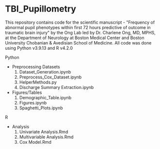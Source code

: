 # TBI_Pupillometry

This repository contains code for the scientific manuscript - "Frequency of abnormal pupil phenotypes within first 72 hours predictive of outcome in traumatic brain injury" by the Ong Lab led by Dr. Charlene Ong, MD, MPHS, at the Department of Neurology at Boston Medical Center and Boston University Chobanian & Avedisian School of Medicine. All code was done using Python v3.9.13 and R v4.2.0

Python 
- Preprocessing Datasets
  1. Dataset_Generation.ipynb
  2. Preprocess_Cox_Dataset.ipynb
  3. HelperMethods.py
  4. Discharge Summary Extraction.ipynb
- Figures/Tables
  1. Demographic_Table.ipynb
  2. Figures.ipynb
  3. Spaghetti_Plots.ipynb
 
R
- Analysis
  1. Univariate Analysis.Rmd
  2. Multivariable Analysis.Rmd
  3. Cox Model.Rmd

